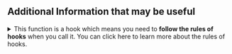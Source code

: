 ## Additional Information that may be useful

<details>
<summary>This function is a hook which means you need to <b>follow the rules of hooks</b> when you call it. You can click here to learn more about the rules of hooks.</summary>

Hooks in dioxus need to run in the same order every time you run the component. To make sure you run hooks in a consistent order, you should follow the rules of hooks:

1. Hooks should only be called from the root of a component or another hook

```rust
# use dioxus::prelude::*;
fn App() -> Element {
    // ✅ You can call hooks from the body of a component
    let number = use_signal(|| 1);
    if number() == 1 {
        // ❌ You can run into issues if you can hooks inside other expressions inside your component
        // If number changes from 0 to 1, the order of the hooks will be different and your app may panic
        let string = use_signal(|| "hello world".to_string());
    }

    unimplemented!()
}

fn use_my_hook() -> Signal<i32> {
    // ✅ You can call hooks from the body of other hooks
    let number = use_signal(|| 1);
    // ❌ Again, creating hooks inside expressions inside other hooks can cause issues
    if number() == 1 {
        let string = use_signal(|| "hello world".to_string());
    }

    number
}
```

2. Hooks should always start with `use_` to make it clear that you need to call them in a consistent order

Because hooks should only be called from the root of a component or another hook, you shouldn't call hooks inside of:

- ❌ Conditionals

```rust
# use dioxus::prelude::*;
fn App() -> Element {
    let number = use_signal(|| 1);
    // ❌ Changing the condition will change the order of the hooks
    if number() == 1 {
        let string = use_signal(|| "hello world".to_string());
    }

    // ❌ Changing the value you are matching will change the order of the hooks
    match number() {
        1 => {
            let string = use_signal(|| "hello world".to_string());
        },
        _ => (),
    }

    unimplemented!()
}
```

- ❌ Loops

```rust
# use dioxus::prelude::*;
fn App() -> Element {
    let number = use_signal(|| 1);
    // ❌ Changing the loop will change the order of the hooks
    for i in 0..number() {
        let string = use_signal(|| "hello world".to_string());
    }

    unimplemented!()
}
```

- ❌ Event Handlers

```rust
# use dioxus::prelude::*;
fn App() -> Element {
    rsx! {
        button {
            onclick: move |_| {
                // ❌ Calling the event handler will change the order of the hooks
                use_signal(|| "hello world".to_string());
            },
            "Click me"
        }
    }
}
```

- ❌ Initialization closures in other hooks

```rust
# use dioxus::prelude::*;
fn App() -> Element {
    let number = use_signal(|| {
        // ❌ This closure will only be called when the component is first created. Running the component will change the order of the hooks
        let string = use_signal(|| "hello world".to_string());
        string()
    });

    unimplemented!()
}
```

<details>
<summary>Why do hooks need to run in a consistent order?</summary>

Hooks need to be run in a consistent order because dioxus stores hooks in a list and uses the order you run hooks in to determine what part of the state belongs to which hook.

Lets look at an example component:

```rust
# use dioxus::prelude::*;
fn App() -> Element {
    let number = use_signal(|| 1); // Hook 1
    let string = use_signal(|| "hello world".to_string()); // Hook 2
    let doubled = use_memo(move || number() * 2); // Hook 3

    unimplemented!()
}
```

When we first create the component, we run the hooks in the order they are defined and store the state in the component in a list.

```rust, ignore
[
    Box::new(1),
    Box::new("hello world".to_string()),
    Box::new(2),
]
```

Next time we run the component, we return items from the state list instead of creating state again.

```rust, ignore
[
    Box::new(1), // Hook 1 returns 1
    Box::new("hello world".to_string()), // Hook 2 returns "hello world"
    Box::new(2), // Hook 3 returns 2
]
```

The order the hooks are run it must be the same because the order determines which hook gets what state! If you run the hooks in a different order, dioxus may panic because it can't turn the state back into the right type or you may just get the wrong state for your hook.

</details>

</details>
